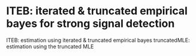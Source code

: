 # ITEB: iterated & truncated empirical bayes for strong signal detection

ITEB: estimation using iterated & truncated empirical bayes
truncatedMLE: estimation using the truncated MLE
